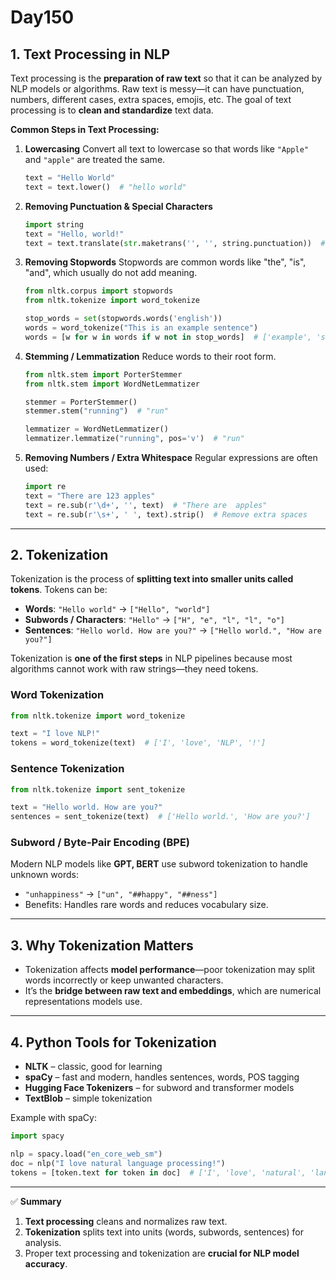# Day150

## **1. Text Processing in NLP**

Text processing is the **preparation of raw text** so that it can be analyzed by NLP models or algorithms. Raw text is messy—it can have punctuation, numbers, different cases, extra spaces, emojis, etc. The goal of text processing is to **clean and standardize** text data.

**Common Steps in Text Processing:**

1. **Lowercasing**
   Convert all text to lowercase so that words like `"Apple"` and `"apple"` are treated the same.

   ```python
   text = "Hello World"
   text = text.lower()  # "hello world"
   ```

2. **Removing Punctuation & Special Characters**

   ```python
   import string
   text = "Hello, world!"
   text = text.translate(str.maketrans('', '', string.punctuation))  # "Hello world"
   ```

3. **Removing Stopwords**
   Stopwords are common words like "the", "is", "and", which usually do not add meaning.

   ```python
   from nltk.corpus import stopwords
   from nltk.tokenize import word_tokenize

   stop_words = set(stopwords.words('english'))
   words = word_tokenize("This is an example sentence")
   words = [w for w in words if w not in stop_words]  # ['example', 'sentence']
   ```

4. **Stemming / Lemmatization**
   Reduce words to their root form.

   ```python
   from nltk.stem import PorterStemmer
   from nltk.stem import WordNetLemmatizer

   stemmer = PorterStemmer()
   stemmer.stem("running")  # "run"

   lemmatizer = WordNetLemmatizer()
   lemmatizer.lemmatize("running", pos='v')  # "run"
   ```

5. **Removing Numbers / Extra Whitespace**
   Regular expressions are often used:

   ```python
   import re
   text = "There are 123 apples"
   text = re.sub(r'\d+', '', text)  # "There are  apples"
   text = re.sub(r'\s+', ' ', text).strip()  # Remove extra spaces
   ```

---

## **2. Tokenization**

Tokenization is the process of **splitting text into smaller units called tokens**. Tokens can be:

* **Words**: `"Hello world"` → `["Hello", "world"]`
* **Subwords / Characters**: `"Hello"` → `["H", "e", "l", "l", "o"]`
* **Sentences**: `"Hello world. How are you?"` → `["Hello world.", "How are you?"]`

Tokenization is **one of the first steps** in NLP pipelines because most algorithms cannot work with raw strings—they need tokens.

### **Word Tokenization**

```python
from nltk.tokenize import word_tokenize

text = "I love NLP!"
tokens = word_tokenize(text)  # ['I', 'love', 'NLP', '!']
```

### **Sentence Tokenization**

```python
from nltk.tokenize import sent_tokenize

text = "Hello world. How are you?"
sentences = sent_tokenize(text)  # ['Hello world.', 'How are you?']
```

### **Subword / Byte-Pair Encoding (BPE)**

Modern NLP models like **GPT, BERT** use subword tokenization to handle unknown words:

* `"unhappiness"` → `["un", "##happy", "##ness"]`
* Benefits: Handles rare words and reduces vocabulary size.

---

## **3. Why Tokenization Matters**

* Tokenization affects **model performance**—poor tokenization may split words incorrectly or keep unwanted characters.
* It’s the **bridge between raw text and embeddings**, which are numerical representations models use.

---

## **4. Python Tools for Tokenization**

* **NLTK** – classic, good for learning
* **spaCy** – fast and modern, handles sentences, words, POS tagging
* **Hugging Face Tokenizers** – for subword and transformer models
* **TextBlob** – simple tokenization

Example with spaCy:

```python
import spacy

nlp = spacy.load("en_core_web_sm")
doc = nlp("I love natural language processing!")
tokens = [token.text for token in doc]  # ['I', 'love', 'natural', 'language', 'processing', '!']
```

---

✅ **Summary**

1. **Text processing** cleans and normalizes raw text.
2. **Tokenization** splits text into units (words, subwords, sentences) for analysis.
3. Proper text processing and tokenization are **crucial for NLP model accuracy**.


